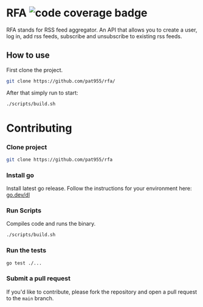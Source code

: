 # RFA ![code coverage badge](https://github.com/pat955/rss_feed_aggregator/actions/workflows/ci.yml/badge.svg)
RFA stands for RSS feed aggregator. An API that allows you to create a user, log in, add rss feeds, subscribe and unsubscribe to existing rss feeds.

## How to use
First clone the project.
```bash
git clone https://github.com/pat955/rfa/
```

After that simply run to start:
```bash
./scripts/build.sh
```

# Contributing
### Clone project
```bash
git clone https://github.com/pat955/rfa
```
### Install go
Install latest go release. Follow the instructions for your environment here: [go.dev/dl](https://go.dev/dl/)

### Run Scripts
Compiles code and runs the binary.
```bash
./scripts/build.sh
```

### Run the tests 

```bash
go test ./...
```

### Submit a pull request

If you'd like to contribute, please fork the repository and open a pull request to the `main` branch.
